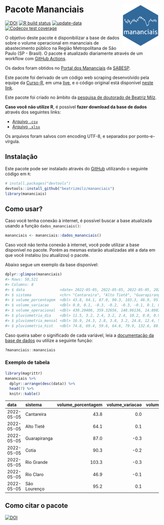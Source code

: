 
<!-- README.md is generated from README.Rmd. Please edit that file -->

# Pacote Mananciais <img src="man/figures/hexlogo.png" align="right" width = "120px"/>

<!-- badges: start -->

[![DOI](https://zenodo.org/badge/DOI/10.5281/zenodo.4733056.svg)](https://doi.org/10.5281/zenodo.4733056)
[![R build
status](https://github.com/beatrizmilz/mananciais/workflows/R-CMD-check/badge.svg)](https://github.com/beatrizmilz/mananciais/actions)
[![update-data](https://github.com/beatrizmilz/mananciais/actions/workflows/2-update_data.yaml/badge.svg)](https://github.com/beatrizmilz/mananciais/actions/workflows/2-update_data.yaml)
[![Codecov test
coverage](https://codecov.io/gh/beatrizmilz/mananciais/branch/master/graph/badge.svg)](https://codecov.io/gh/beatrizmilz/mananciais?branch=master)
<!-- badges: end -->

O objetivo deste pacote é disponibilizar a base de dados sobre o volume
operacional em mananciais de abastecimento público na Região
Metropolitana de São Paulo (SP - Brasil). O pacote é atualizado
diariamente através de um workflow com [GitHub
Actions](https://github.com/beatrizmilz/mananciais/actions).

Os dados foram obtidos no [Portal dos
Mananciais](http://mananciais.sabesp.com.br/Situacao) da
[SABESP](http://site.sabesp.com.br/site/Default.aspx).

Este pacote foi derivado de um código web scraping desenvolvido pela
equipe da [Curso-R](https://www.curso-r.com/), em uma
[live](https://youtu.be/jvZIxrMmOcQ), e o código original está
disponível [neste
link](https://github.com/curso-r/lives/blob/master/drafts/20200730_scraper_sabesp.R).

Este pacote foi criado no âmbito da [pesquisa de doutorado de Beatriz
Milz](https://beatrizmilz.github.io/tese/).

**Caso você não utilize R**, é possível **fazer download da base de
dados** através dos seguintes links:

  - [Arquivo
    `.csv`](https://github.com/beatrizmilz/mananciais/raw/master/inst/extdata/mananciais.csv)
  - [Arquivo
    `.xlsx`](https://github.com/beatrizmilz/mananciais/blob/master/inst/extdata/mananciais.xlsx?raw=true)

Os arquivos foram salvos com encoding UTF-8, e separados por
ponto-e-vírgula.

## Instalação

Este pacote pode ser instalado através do [GitHub](https://github.com/)
utilizando o seguinte código em `R`:

``` r
# install.packages("devtools")
devtools::install_github("beatrizmilz/mananciais")
library(mananciais)
```

## Como usar?

Caso você tenha conexão à internet, é possível buscar a base atualizada
usando a função `dados_mananciais()`:

``` r
mananciais <- mananciais::dados_mananciais() 
```

Caso você não tenha conexão à internet, você pode utilizar a base
disponível no pacote. Porém as mesmas estarão atualizadas até a data em
que você instalou (ou atualizou) o pacote.

Abaixo segue um exemplo da base disponível:

``` r
dplyr::glimpse(mananciais)
#> Rows: 50,521
#> Columns: 8
#> $ data                <date> 2022-05-05, 2022-05-05, 2022-05-05, 2022-05-05, 2…
#> $ sistema             <chr> "Cantareira", "Alto Tietê", "Guarapiranga", "Cotia…
#> $ volume_porcentagem  <dbl> 43.8, 64.1, 87.0, 90.3, 103.3, 46.9, 95.2, 43.8, 6…
#> $ volume_variacao     <dbl> 0.0, 0.1, -0.3, -0.2, -0.3, -0.1, 0.1, 0.0, 0.1, -…
#> $ volume_operacional  <dbl> 430.20406, 359.32656, 148.96136, 14.89834, 115.843…
#> $ pluviometria_dia    <dbl> 11.5, 3.2, 2.4, 3.2, 2.4, 10.2, 8.0, 0.9, 0.4, 0.4…
#> $ pluviometria_mensal <dbl> 16.9, 24.3, 2.8, 3.8, 3.2, 24.8, 12.4, 5.4, 21.1, …
#> $ pluviometria_hist   <dbl> 74.8, 69.4, 59.6, 64.6, 79.9, 132.6, 88.9, 74.8, 6…
```

Caso queira saber o significado de cada variável, leia a [documentação
da base de
dados](https://beatrizmilz.github.io/mananciais/reference/mananciais.html)
ou utilize a seguinte função:

``` r
?mananciais::mananciais
```

### Exemplo de tabela

``` r
library(magrittr)
mananciais %>% 
  dplyr::arrange(desc(data)) %>% 
  head(7) %>%
  knitr::kable()
```

| data       | sistema      | volume\_porcentagem | volume\_variacao | volume\_operacional | pluviometria\_dia | pluviometria\_mensal | pluviometria\_hist |
| :--------- | :----------- | ------------------: | ---------------: | ------------------: | ----------------: | -------------------: | -----------------: |
| 2022-05-05 | Cantareira   |                43.8 |              0.0 |           430.20406 |              11.5 |                 16.9 |               74.8 |
| 2022-05-05 | Alto Tietê   |                64.1 |              0.1 |           359.32656 |               3.2 |                 24.3 |               69.4 |
| 2022-05-05 | Guarapiranga |                87.0 |            \-0.3 |           148.96136 |               2.4 |                  2.8 |               59.6 |
| 2022-05-05 | Cotia        |                90.3 |            \-0.2 |            14.89834 |               3.2 |                  3.8 |               64.6 |
| 2022-05-05 | Rio Grande   |               103.3 |            \-0.3 |           115.84362 |               2.4 |                  3.2 |               79.9 |
| 2022-05-05 | Rio Claro    |                46.9 |            \-0.1 |             6.41165 |              10.2 |                 24.8 |              132.6 |
| 2022-05-05 | São Lourenço |                95.2 |              0.1 |            84.56455 |               8.0 |                 12.4 |               88.9 |

## Como citar o pacote

[![DOI](https://zenodo.org/badge/DOI/10.5281/zenodo.4733056.svg)](https://doi.org/10.5281/zenodo.4733056)
